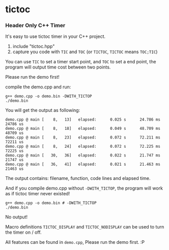 # tictoc

### Header Only C++ Timer

It's easy to use tictoc timer in your C++ project.

1. include "tictoc.hpp"
2. capture you code with `TIC` and `TOC` (or `TICTOC`, `TICTOC` means `TOC;TIC`)

You can use `TIC` to set a timer start point, and `TOC` to set a end point, the program will output time cost between two points.

Please run the demo first!

compile the demo.cpp and run:

```
g++ demo.cpp -o demo.bin -DWITH_TICTOP
./demo.bin
```

You will get the output as following:

```
demo.cpp @ main [    8,   13]   elapsed:      0.025 s      24.786 ms       24786 us
demo.cpp @ main [    8,   18]   elapsed:      0.049 s      48.709 ms       48709 us
demo.cpp @ main [    8,   23]   elapsed:      0.072 s      72.211 ms       72211 us
demo.cpp @ main [    8,   24]   elapsed:      0.072 s      72.225 ms       72225 us
demo.cpp @ main [   30,   36]   elapsed:      0.022 s      21.747 ms       21747 us
demo.cpp @ main [   36,   41]   elapsed:      0.021 s      21.463 ms       21463 us
```

The output contains: filename, function, code lines and elapsed time.

And if you compile demo.cpp without `-DWITH_TICTOP`, the program will work as if tictoc timer never existed!

```
g++ demo.cpp -o demo.bin # -DWITH_TICTOP
./demo.bin
```

No output!

Macro definitions `TICTOC_DISPLAY` and `TICTOC_NODISPLAY` can be used to turn the timer on / off.

All features can be found in `demo.cpp`, Please run the demo first. :P
